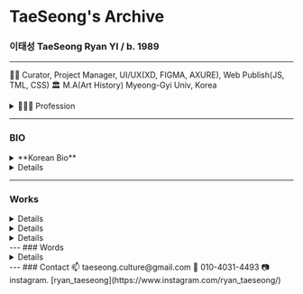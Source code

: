 <style>
@font-face {
    font-family: 'GmarketSansMedium';
    src: url('https://fastly.jsdelivr.net/gh/projectnoonnu/noonfonts_2001@1.1/GmarketSansMedium.woff') format('woff');
    font-weight: normal;
    font-style: normal;
}
</style>
# TaeSeong's Archive

### **이태성** TaeSeong Ryan YI  / b. 1989

---
🧟‍♂️ Curator, Project Manager, UI/UX(XD, FIGMA, AXURE), Web Publish(JS, TML, CSS)
🏛️ M.A(Art History) Myeong-Gyi Univ, Korea
<details><summary>🧑🏻‍💻 Profession</summary>
 2024-           | OLYM Communiction / Web Production                       | Manager | CheongJu, Korea <br>
<details><summary> 2019-2023       | CheongJu Cultural Industry Promotion Fundation | Manager | CheongJu, Korea</summary>
| (sub) 2019      | Dong-bu Chang-ko                                         | Manager |
<br>| (sub) 2020-2021 | Korean Craft Museum                                      | Curator, Educator |  
<br>| 2021-2023       | ChungBuk Global Game Center                              | Manager |
</details>
<br>
**| 2016 - 2018     | Total Museum of Contemporary Art                         | Coordinator | Seoul, Korea |**
</details>

---
### BIO
<details><summary>**Korean Bio**</summary>
  이태성은 학부 때 역사를 전공했고, 대학원에서 미술사학을 전공하고 있다. 2010년 캐나다를 시작으로 중남미, 아시아의 여러 나라를 돌아다니며
각 지역의 역사와 얽혀 있는 문화의 다양성에 매료되어 문화예술 분야에 입문하여 지금까지 이어오고 있다. 토탈미술관(2016-2018)에서 코디네이터로 일하며 사회 속 예술의 긍정적 역할을 깨닫고 이를 전시, 문화 CSR, ODA 프로젝트 등을 통해 실현해 보고자 노력하였다. 이후 한국공예관(2019-2021)에서 전반적인 교육 사업 맡으며 일상에서 많이 사용되는 공예품에서만 느낄 수 있는 미적 요소를 대중에게 보이고자 했으며, 모든 연령의 사람들이 스스로 만들어 보는 재미를 통해 예술에 흥미를 느낄 수 있는 프로젝트를 진행하였다. 현재는 충북글로벌게임센터(2021~)에 근무하며 게임이 가지고 있는 사회적, 예술적 가치를 발견하고 공유함으로 게임에 부정적 시선을 바꾸고자 노력하고 있다.</details>
<details><summery>**English Bio</summery>
  TaeSeong Ryan Yi studied history as an undergraduate and art history as a graduate student. Since 2010, he has been traveling widely in Canada, United States, Latin America, and Asia, and was fascinated by the diversity of cultures that are intertwined with the region's history. She worked as a coordinator at Total Art Museum (2016-2018), where she realized the positive role of art in society and tried to realize it through exhibitions, cultural CSR, and ODA projects. Then, she was in charge of the overall education project at the Korea Craft Museum (2019-2021), where he aimed to show the public the aesthetic elements that can only be found in crafts that are used in everyday life, and conducted projects for people of all ages to get interested in art through the fun of making things themselves. Currently, he works at the Chungbuk Global Game Center (2021-), where he is trying to change the negativity towards video games by discovering and sharing the social and artistic value of games.</details>
    
---
### Works
<details><summery>**Exhibition**</summery>
    [2020 CRAFT ACADEMY Exhibition](https://cjkcm.org/craft7/)
    [한국공예관-오픈스튜디오](https://cjkcm.org/project/include/63.php)
    [한국공예관- 20년 공예의 향연(饗宴)](https://cjkcm.org/craft3/)
    [Total Support 2018 - totalmuseum](http://totalmuseum.org/exhibition/past-exhibition/totalsupport2018/)
    [Focus on #1 《Why do things get in a muddle?》 - totalmuseum](http://totalmuseum.org/exhibition/past-exhibition/why-do-things-get-in-a-muddle/)
    [VIDEO LANDSCAPE - totalmuseum](http://totalmuseum.org/exhibition/past-exhibition/videolandscape/)
    [베틀, 배틀 - totalmuseum](http://totalmuseum.org/exhibition/past-exhibition/loomsbattles/)
    [현실비경 (現實秘境) - totalmuseum](http://totalmuseum.org/exhibition/past-exhibition/towardsmysteriousrealities/)
    [2017 Total Support - totalmuseum](http://totalmuseum.org/exhibition/past-exhibition/2017-total-support/)
    [Video Portrait vol.2 - totalmuseum](http://totalmuseum.org/exhibition/past-exhibition/video-portrait-vol-1-2/)
    [Video Portrait vol.1 - totalmuseum](http://totalmuseum.org/exhibition/past-exhibition/video-portrait-vol-1/)
    [Total Support 2016 - totalmuseum](http://totalmuseum.org/exhibition/past-exhibition/2016-total-support/)
    [Through the listening glass - totalmuseum](http://totalmuseum.org/exhibition/past-exhibition/through-the-listening-glass/)</details>
<details><summery>**Education**</summery>
    [2020 CRAFT ACADEMY Exhibition](https://cjkcm.org/craft7/)
    [[교육] 2020 꿈다락 토요문화학교 - '우당탕탕 벙커C'](https://www.youtube.com/watch?v=dHniZoQ26r0&t=1s)
    [한국공예관- 이야기가 있는 유리공방](https://cjkcm.org/craft6/)
    [우가우가 월평탐사대 - totalmuseum](http://totalmuseum.org/education/curating-wolpyung/)
    [[ODA] Batikstory Pasuruan - totalmuseum](http://totalmuseum.org/uncategorized/oda-batikstory-pasuruan/)</details>
<details><summery>**Project**</summery>
    [CBGC GameJam(2021,2022)](https://cbgc-gamejam.notion.site/cbgc-gamejam/CBGC-deefcc668ac245428267ed55bd200616)</details>
---
### Words
<details><summery>Blah Blah Blah</summery>
    [2020. 12. 18 시민공예아카데미 인사말](https://www.notion.so/2020-12-18-e5a895f1469f4d6cbb2db744bba2e5f3?pvs=21)
    [2020. 12. 7. 문화예술교육사](https://www.notion.so/2020-12-7-b57205b200484484926de32bd74fb828?pvs=21)
    [2017. 7.  27. 노력보다 높은 가치](https://www.notion.so/2017-7-27-b96f1f091f094239bb7c31d1684e0304?pvs=21)
    [2017. 2. 8. 임요환, 매드라이프, 그리고 페이커](https://www.notion.so/2017-2-8-b9a23fa2e9bb47a1abb403195b4e108b?pvs=21)</details>
---
### Contact
📫 taeseong.culture@gmail.com
📱 010-4031-4493
📷 instagram. [ryan_taeseong](https://www.instagram.com/ryan_taeseong/)
